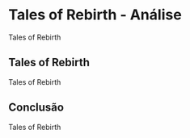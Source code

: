 ---
---

# Tales of Rebirth - Análise

Tales of Rebirth

## Tales of Rebirth

Tales of Rebirth

## Conclusão

Tales of Rebirth
